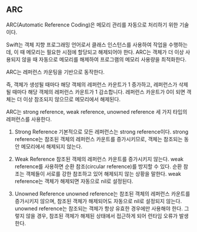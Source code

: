 ## ARC

ARC(Automatic Reference Coding)은 메모리 관리를 자동으로 처리하기 위한 기술이다.

Swift는 객체 지향 프로그래밍 언어로서 클래스 인스턴스를 사용하여 작업을 수행하는데, 이 때 메모리는 필요한 시점에 할당되고 해제되어야 한다. ARC는 객체가 더 이상 사용되지 않을 때 자동으로 메모리를 해제하여 프로그램의 메모리 사용량을 최적화한다.

ARC는 레퍼런스 카운팅을 기반으로 동작한다. 

즉, 객체가 생성될 때마다 해당 객체의 레퍼런스 카운트가 1 증가하고, 레퍼런스가 삭제될 때마다 해당 객체의 레퍼런스 카운트가 1 감소합니다. 레퍼런스 카운트가 0이 되면 객체는 더 이상 참조되지 않으므로 메모리에서 해제된다.

ARC는 strong reference, weak reference, unowned reference 세 가지 타입의 레퍼런스를 사용한다.

1. Strong Reference
기본적으로 모든 레퍼런스는 strong reference이다. strong reference는 참조된 객체의 레퍼런스 카운트를 증가시키므로, 객체는 참조되는 동안 메모리에서 해제되지 않는다.

2. Weak Reference
참조된 객체의 레퍼런스 카운트를 증가시키지 않는다. weak reference를 사용하면 순환 참조(circular reference)를 방지할 수 있다. 순환 참조는 객체들이 서로를 강한 참조하고 있어 해제되지 않는 상황을 말한다. weak reference는 객체가 해제되면 자동으로 nil로 설정된다.

3. Unowned Reference
unowned reference는 참조된 객체의 레퍼런스 카운트를 증가시키지 않으며, 참조된 객체가 해제되어도 자동으로 nil로 설정되지 않는다. unowned reference는 참조되는 객체가 항상 유효한 경우에만 사용해야 한다. 그렇지 않을 경우, 참조된 객체가 해제된 상태에서 접근하게 되어 런타임 오류가 발생한다.

